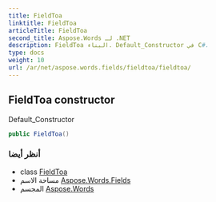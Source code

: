 ```yaml
---
title: FieldToa
linktitle: FieldToa
articleTitle: FieldToa
second_title: Aspose.Words لـ .NET
description: FieldToa البناء. Default_Constructor في C#.
type: docs
weight: 10
url: /ar/net/aspose.words.fields/fieldtoa/fieldtoa/
---
```

## FieldToa constructor

Default_Constructor

```csharp
public FieldToa()
```

### أنظر أيضا

* class [FieldToa](../)
* مساحة الاسم [Aspose.Words.Fields](../../../aspose.words.fields/)
* المجسم [Aspose.Words](../../../)
